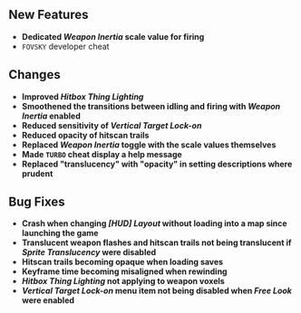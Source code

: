 ## New Features

- **Dedicated _Weapon Inertia_ scale value for firing**
- `FOVSKY` developer cheat

## Changes

- **Improved _Hitbox Thing Lighting_**
- **Smoothened the transitions between idling and firing with _Weapon Inertia_ enabled**
- **Reduced sensitivity of _Vertical Target Lock-on_**
- **Reduced opacity of hitscan trails**
- **Replaced _Weapon Inertia_ toggle with the scale values themselves**
- **Made `TURBO` cheat display a help message**
- **Replaced "translucency" with "opacity" in setting descriptions where prudent**

## Bug Fixes

- **Crash when changing _[HUD] Layout_ without loading into a map since launching the game**
- **Translucent weapon flashes and hitscan trails not being translucent if _Sprite Translucency_ were disabled**
- **Hitscan trails becoming opaque when loading saves**
- **Keyframe time becoming misaligned when rewinding**
- **_Hitbox Thing Lighting_ not applying to weapon voxels**
- **_Vertical Target Lock-on_ menu item not being disabled when _Free Look_ were enabled**
